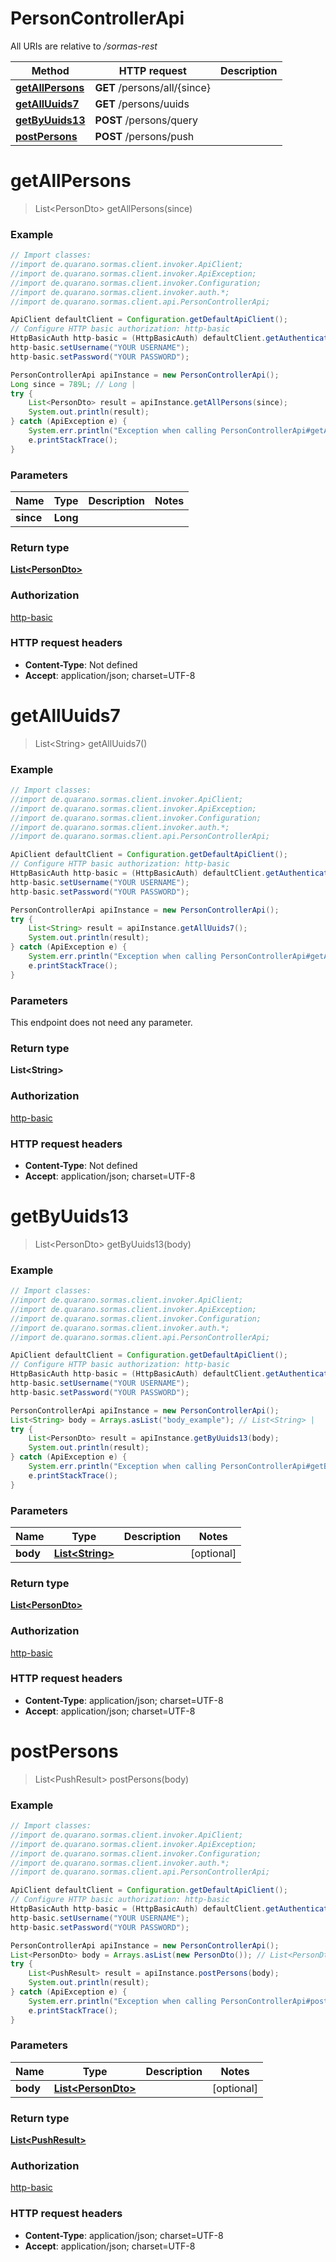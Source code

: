 # PersonControllerApi

All URIs are relative to _/sormas-rest_

| Method                                                    | HTTP request                 | Description |
| --------------------------------------------------------- | ---------------------------- | ----------- |
| [**getAllPersons**](PersonControllerApi.md#getAllPersons) | **GET** /persons/all/{since} |
| [**getAllUuids7**](PersonControllerApi.md#getAllUuids7)   | **GET** /persons/uuids       |
| [**getByUuids13**](PersonControllerApi.md#getByUuids13)   | **POST** /persons/query      |
| [**postPersons**](PersonControllerApi.md#postPersons)     | **POST** /persons/push       |

<a name="getAllPersons"></a>

# **getAllPersons**

> List&lt;PersonDto&gt; getAllPersons(since)

### Example

```java
// Import classes:
//import de.quarano.sormas.client.invoker.ApiClient;
//import de.quarano.sormas.client.invoker.ApiException;
//import de.quarano.sormas.client.invoker.Configuration;
//import de.quarano.sormas.client.invoker.auth.*;
//import de.quarano.sormas.client.api.PersonControllerApi;

ApiClient defaultClient = Configuration.getDefaultApiClient();
// Configure HTTP basic authorization: http-basic
HttpBasicAuth http-basic = (HttpBasicAuth) defaultClient.getAuthentication("http-basic");
http-basic.setUsername("YOUR USERNAME");
http-basic.setPassword("YOUR PASSWORD");

PersonControllerApi apiInstance = new PersonControllerApi();
Long since = 789L; // Long |
try {
    List<PersonDto> result = apiInstance.getAllPersons(since);
    System.out.println(result);
} catch (ApiException e) {
    System.err.println("Exception when calling PersonControllerApi#getAllPersons");
    e.printStackTrace();
}
```

### Parameters

| Name      | Type     | Description | Notes |
| --------- | -------- | ----------- | ----- |
| **since** | **Long** |             |

### Return type

[**List&lt;PersonDto&gt;**](PersonDto.md)

### Authorization

[http-basic](../README.md#http-basic)

### HTTP request headers

- **Content-Type**: Not defined
- **Accept**: application/json; charset=UTF-8

<a name="getAllUuids7"></a>

# **getAllUuids7**

> List&lt;String&gt; getAllUuids7()

### Example

```java
// Import classes:
//import de.quarano.sormas.client.invoker.ApiClient;
//import de.quarano.sormas.client.invoker.ApiException;
//import de.quarano.sormas.client.invoker.Configuration;
//import de.quarano.sormas.client.invoker.auth.*;
//import de.quarano.sormas.client.api.PersonControllerApi;

ApiClient defaultClient = Configuration.getDefaultApiClient();
// Configure HTTP basic authorization: http-basic
HttpBasicAuth http-basic = (HttpBasicAuth) defaultClient.getAuthentication("http-basic");
http-basic.setUsername("YOUR USERNAME");
http-basic.setPassword("YOUR PASSWORD");

PersonControllerApi apiInstance = new PersonControllerApi();
try {
    List<String> result = apiInstance.getAllUuids7();
    System.out.println(result);
} catch (ApiException e) {
    System.err.println("Exception when calling PersonControllerApi#getAllUuids7");
    e.printStackTrace();
}
```

### Parameters

This endpoint does not need any parameter.

### Return type

**List&lt;String&gt;**

### Authorization

[http-basic](../README.md#http-basic)

### HTTP request headers

- **Content-Type**: Not defined
- **Accept**: application/json; charset=UTF-8

<a name="getByUuids13"></a>

# **getByUuids13**

> List&lt;PersonDto&gt; getByUuids13(body)

### Example

```java
// Import classes:
//import de.quarano.sormas.client.invoker.ApiClient;
//import de.quarano.sormas.client.invoker.ApiException;
//import de.quarano.sormas.client.invoker.Configuration;
//import de.quarano.sormas.client.invoker.auth.*;
//import de.quarano.sormas.client.api.PersonControllerApi;

ApiClient defaultClient = Configuration.getDefaultApiClient();
// Configure HTTP basic authorization: http-basic
HttpBasicAuth http-basic = (HttpBasicAuth) defaultClient.getAuthentication("http-basic");
http-basic.setUsername("YOUR USERNAME");
http-basic.setPassword("YOUR PASSWORD");

PersonControllerApi apiInstance = new PersonControllerApi();
List<String> body = Arrays.asList("body_example"); // List<String> |
try {
    List<PersonDto> result = apiInstance.getByUuids13(body);
    System.out.println(result);
} catch (ApiException e) {
    System.err.println("Exception when calling PersonControllerApi#getByUuids13");
    e.printStackTrace();
}
```

### Parameters

| Name     | Type                                | Description | Notes      |
| -------- | ----------------------------------- | ----------- | ---------- |
| **body** | [**List&lt;String&gt;**](String.md) |             | [optional] |

### Return type

[**List&lt;PersonDto&gt;**](PersonDto.md)

### Authorization

[http-basic](../README.md#http-basic)

### HTTP request headers

- **Content-Type**: application/json; charset=UTF-8
- **Accept**: application/json; charset=UTF-8

<a name="postPersons"></a>

# **postPersons**

> List&lt;PushResult&gt; postPersons(body)

### Example

```java
// Import classes:
//import de.quarano.sormas.client.invoker.ApiClient;
//import de.quarano.sormas.client.invoker.ApiException;
//import de.quarano.sormas.client.invoker.Configuration;
//import de.quarano.sormas.client.invoker.auth.*;
//import de.quarano.sormas.client.api.PersonControllerApi;

ApiClient defaultClient = Configuration.getDefaultApiClient();
// Configure HTTP basic authorization: http-basic
HttpBasicAuth http-basic = (HttpBasicAuth) defaultClient.getAuthentication("http-basic");
http-basic.setUsername("YOUR USERNAME");
http-basic.setPassword("YOUR PASSWORD");

PersonControllerApi apiInstance = new PersonControllerApi();
List<PersonDto> body = Arrays.asList(new PersonDto()); // List<PersonDto> |
try {
    List<PushResult> result = apiInstance.postPersons(body);
    System.out.println(result);
} catch (ApiException e) {
    System.err.println("Exception when calling PersonControllerApi#postPersons");
    e.printStackTrace();
}
```

### Parameters

| Name     | Type                                      | Description | Notes      |
| -------- | ----------------------------------------- | ----------- | ---------- |
| **body** | [**List&lt;PersonDto&gt;**](PersonDto.md) |             | [optional] |

### Return type

[**List&lt;PushResult&gt;**](PushResult.md)

### Authorization

[http-basic](../README.md#http-basic)

### HTTP request headers

- **Content-Type**: application/json; charset=UTF-8
- **Accept**: application/json; charset=UTF-8
